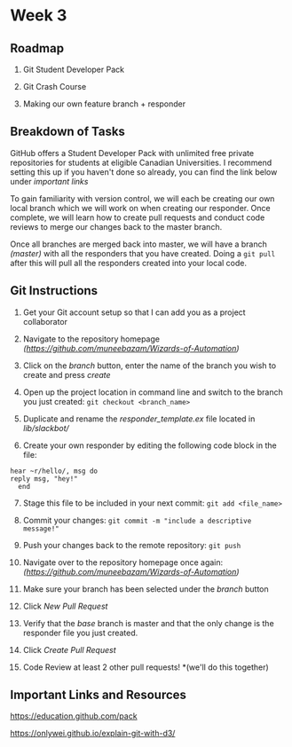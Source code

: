 Week 3
======

## Roadmap

1. Git Student Developer Pack

2. Git Crash Course

3. Making our own feature branch + responder

## Breakdown of Tasks

GitHub offers a Student Developer Pack with unlimited free private repositories for students at eligible Canadian Universities. I recommend setting this up if you haven't done so already, you can find the link below under *important links*

To gain familiarity with version control, we will each be creating our own local branch which we will work on when creating our responder. Once complete, we will learn how to create pull requests and conduct code reviews to merge our changes back to the master branch.

Once all branches are merged back into master, we will have a branch *(master)* with all the responders that you have created. Doing a ```git pull``` after this will pull all the responders created into your local code.


## Git Instructions

1. Get your Git account setup so that I can add you as a project collaborator

2. Navigate to the repository homepage *(https://github.com/muneebazam/Wizards-of-Automation)*

3. Click on the *branch* button, enter the name of the branch you wish to create and press *create*

4. Open up the project location in command line and switch to the branch you just created: ```git checkout <branch_name>```

5. Duplicate and rename the *responder_template.ex* file located in *lib/slackbot/*

6. Create your own responder by editing the following code block in the file:

``` 
hear ~r/hello/, msg do
reply msg, "hey!"
  end
```

7. Stage this file to be included in your next commit: ```git add <file_name>```

8. Commit your changes: ```git commit -m "include a descriptive message!"```

9. Push your changes back to the remote repository: ```git push```

10. Navigate over to the repository homepage once again: *(https://github.com/muneebazam/Wizards-of-Automation)*

11. Make sure your branch has been selected under the *branch* button

12. Click *New Pull Request* 

13. Verify that the *base* branch is master and that the only change is the responder file you just created.

14. Click *Create Pull Request*

15. Code Review at least 2 other pull requests! *(we'll do this together)

## Important Links and Resources

https://education.github.com/pack

https://onlywei.github.io/explain-git-with-d3/
